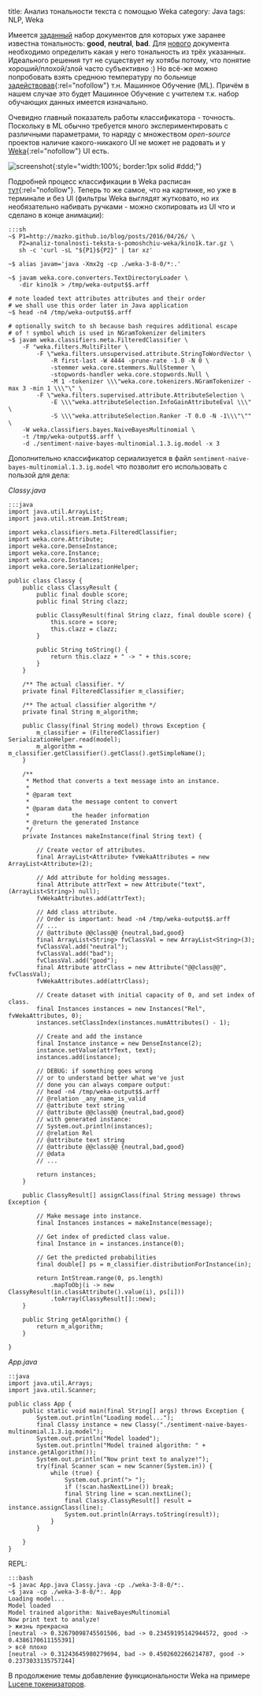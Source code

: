 title: Анализ тональности текста с помощью Weka
category: Java
tags: NLP, Weka


Имеется [заданный]({attach}kino1k.tar.gz) набор документов для которых уже заранее известна тональность: **good**, **neutral**, **bad**. Для [нового](http://ole.in.ua/) документа необходимо определить какая у него тональность из трёх указанных.
Идеального решения тут не существует ну хотябы потому, что понятие хороший/плохой/злой часто субъективно :) Но всё-же можно попробовать взять среднюю температуру по больнице [задействовав](https://habrahabr.ru/post/149605/){:rel="nofollow"} т.н. Машинное Обучение (ML). Причём в нашем случае это будет Машинное Обучение с учителем т.к. набор обучающих данных имеется изначально.

Очевидно главный показатель работы классификатора - точность. Поскольку в ML обычно требуется много экспериментировать с различными параметрами, то наряду с множеством *open-source* проектов наличие какого-никакого UI не может не радовать и у [Weka](http://www.cs.waikato.ac.nz/ml/weka/){:rel="nofollow"} UI есть.

![screenshot]({attach}weka-ui.gif){:style="width:100%; border:1px solid #ddd;"}

Подробней процесс классификации в Weka расписан [тут](http://jmgomezhidalgo.blogspot.com/2013/01/text-mining-in-weka-chaining-filters.html){:rel="nofollow"}. Теперь то же самое, что на картинке, но уже в терминале и без UI (фильтры Weka выглядят жутковато, но их необязательно набивать ручками - можно скопировать из UI что и сделано в конце анимации):

    :::sh
    ~$ P1=http://mazko.github.io/blog/posts/2016/04/26/ \
       P2=analiz-tonalnosti-teksta-s-pomoshchiu-weka/kino1k.tar.gz \
       sh -c 'curl -sL "${P1}${P2}" | tar xz'

    ~$ alias javam='java -Xmx2g -cp ./weka-3-8-0/*:.'

    ~$ javam weka.core.converters.TextDirectoryLoader \
       -dir kino1k > /tmp/weka-output$$.arff

    # note loaded text attributes attributes and their order
    # we shall use this order later in Java application
    ~$ head -n4 /tmp/weka-output$$.arff

    # optionally switch to sh because bash requires additional escape
    # of ! symbol which is used in NGramTokenizer delimiters
    ~$ javam weka.classifiers.meta.FilteredClassifier \
        -F "weka.filters.MultiFilter \
            -F \"weka.filters.unsupervised.attribute.StringToWordVector \
                -R first-last -W 4444 -prune-rate -1.0 -N 0 \
                -stemmer weka.core.stemmers.NullStemmer \
                -stopwords-handler weka.core.stopwords.Null \
                -M 1 -tokenizer \\\"weka.core.tokenizers.NGramTokenizer -max 3 -min 1 \\\"\" \
            -F \"weka.filters.supervised.attribute.AttributeSelection \
                -E \\\"weka.attributeSelection.InfoGainAttributeEval \\\" \
                -S \\\"weka.attributeSelection.Ranker -T 0.0 -N -1\\\"\"" \
        -W weka.classifiers.bayes.NaiveBayesMultinomial \
        -t /tmp/weka-output$$.arff \
        -d ./sentiment-naive-bayes-multinomial.1.3.ig.model -x 3


Дополнительно классификатор сериализуется в файл ```sentiment-naive-bayes-multinomial.1.3.ig.model``` что позволит его использовать с пользой для дела:

*Classy.java*

    :::java
    import java.util.ArrayList;
    import java.util.stream.IntStream;

    import weka.classifiers.meta.FilteredClassifier;
    import weka.core.Attribute;
    import weka.core.DenseInstance;
    import weka.core.Instance;
    import weka.core.Instances;
    import weka.core.SerializationHelper;

    public class Classy {
        public class ClassyResult {
            public final double score;
            public final String clazz;

            public ClassyResult(final String clazz, final double score) {
                this.score = score;
                this.clazz = clazz;
            }

            public String toString() {
                return this.clazz + " -> " + this.score;
            }
        }

        /** The actual classifier. */
        private final FilteredClassifier m_classifier;

        /** The actual classifier algorithm */
        private final String m_algorithm;

        public Classy(final String model) throws Exception {
            m_classifier = (FilteredClassifier) SerializationHelper.read(model);
            m_algorithm = m_classifier.getClassifier().getClass().getSimpleName();
        }

        /**
         * Method that converts a text message into an instance.
         * 
         * @param text
         *            the message content to convert
         * @param data
         *            the header information
         * @return the generated Instance
         */
        private Instances makeInstance(final String text) {

            // Create vector of attributes.
            final ArrayList<Attribute> fvWekaAttributes = new ArrayList<Attribute>(2);

            // Add attribute for holding messages.
            final Attribute attrText = new Attribute("text", (ArrayList<String>) null);
            fvWekaAttributes.add(attrText);

            // Add class attribute.
            // Order is important: head -n4 /tmp/weka-output$$.arff
            // ...
            // @attribute @@class@@ {neutral,bad,good}
            final ArrayList<String> fvClassVal = new ArrayList<String>(3);
            fvClassVal.add("neutral");
            fvClassVal.add("bad");
            fvClassVal.add("good");
            final Attribute attrClass = new Attribute("@@class@@", fvClassVal);
            fvWekaAttributes.add(attrClass);

            // Create dataset with initial capacity of 0, and set index of class.
            final Instances instances = new Instances("Rel", fvWekaAttributes, 0);
            instances.setClassIndex(instances.numAttributes() - 1);

            // Create and add the instance
            final Instance instance = new DenseInstance(2);
            instance.setValue(attrText, text);
            instances.add(instance);

            // DEBUG: if something goes wrong 
            // or to understand better what we've just
            // done you can always compare output:
            // head -n4 /tmp/weka-output$$.arff
            // @relation _any_name_is_valid
            // @attribute text string
            // @attribute @@class@@ {neutral,bad,good}
            // with generated instance:
            // System.out.println(instances);
            // @relation Rel
            // @attribute text string
            // @attribute @@class@@ {neutral,bad,good}
            // @data
            // ...

            return instances;
        }

        public ClassyResult[] assignClass(final String message) throws Exception {

            // Make message into instance.
            final Instances instances = makeInstance(message);

            // Get index of predicted class value.
            final Instance in = instances.instance(0);

            // Get the predicted probabilities
            final double[] ps = m_classifier.distributionForInstance(in);

            return IntStream.range(0, ps.length)
                .mapToObj(i -> new ClassyResult(in.classAttribute().value(i), ps[i]))
                .toArray(ClassyResult[]::new);
        }

        public String getAlgorithm() {
            return m_algorithm;
        }

    }

*App.java*

    ::java
    import java.util.Arrays;
    import java.util.Scanner;

    public class App { 
        public static void main(final String[] args) throws Exception {
            System.out.println("Loading model...");
            final Classy instance = new Classy("./sentiment-naive-bayes-multinomial.1.3.ig.model");
            System.out.println("Model loaded");
            System.out.println("Model trained algorithm: " + instance.getAlgorithm());
            System.out.println("Now print text to analyze!");
            try(final Scanner scan = new Scanner(System.in)) {
                while (true) {
                    System.out.print("> ");
                    if (!scan.hasNextLine()) break;
                    final String line = scan.nextLine();
                    final Classy.ClassyResult[] result = instance.assignClass(line);
                    System.out.println(Arrays.toString(result));
                }
            }

        } 
    }

REPL:

    :::bash
    ~$ javac App.java Classy.java -cp ./weka-3-8-0/*:.
    ~$ java -cp ./weka-3-8-0/*:. App
    Loading model...
    Model loaded
    Model trained algorithm: NaiveBayesMultinomial
    Now print text to analyze!
    > жизнь прекрасна
    [neutral -> 0.32679098745501506, bad -> 0.23459195142944572, good -> 0.4386170611155391]
    > всё плохо
    [neutral -> 0.31243645980279694, bad -> 0.4502602266214787, good -> 0.2373033135757244]

В продолжение темы добавление функциональности Weka на примере [Lucene токенизаторов]({filename}../2016-04-30-weka-lucene-tokenizers/2016-04-30-weka-lucene-tokenizers.md).